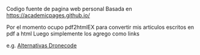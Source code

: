 Codigo fuente de pagina web personal 
Basada en https://academicpages.github.io/

Por el momento ocupo pdf2htmlEX para convertir mis articulos escritos en pdf a html
Luego simplemente los agrego como links 

e.g. [Alternativas Dronecode](http://toopazo.github.io/files/toopazo_alternativasDronecode.html)

